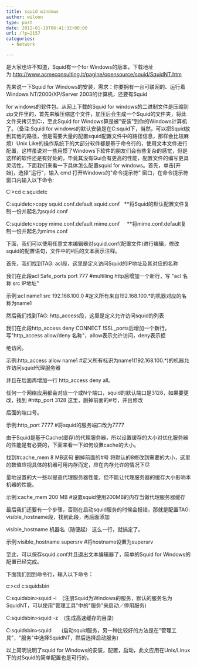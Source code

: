 ```yaml
---
title: squid windows
author: wiloon
type: post
date: 2012-01-19T06:41:32+00:00
url: /?p=2157
categories:
  - Network

---
```

是大家也许不知道，Squid有一个for Windows的版本，下载地址为:<http://www.acmeconsulting.it/pagine/opensource/squid/SquidNT.htm>
  
先来说一下Squid for Windows的安装，需求：你要拥有一台可联网的、运行着Windows NT/2000/XP/Server 2003的计算机，还要有Squid

for windows的软件包。从网上下载的Squid for windows的二进制文件是压缩到zip文件里的，首先来解压缩这个文件，加压后会生成一个Squid的文件夹，将此文件夹拷贝到C:，至此Squid for Windows算是被"安装"到你的Windows计算机了。（备注:Squid for windows的默认安装是在C:squid下，当然，可以把Squid放到其他的路径，但是需要大量的配置squid配置文件中的路径信息，那样会比较麻烦）Unix Like的操作系统下的大部分软件都是基于命令行的，使用文本文件进行配置，这样虽说对一些用惯了Windows下软件的朋友们会有些复杂的感觉，但是这样的软件还是有好处的，毕竟其没有Gui会有更高的性能，配置文件的编写更具灵活性，下面我们来看一下具体怎么配置squid for windows。首先，单击[开始]，选择"运行"，输入 cmd 打开Windows的"命令提示符" 窗口，在命令提示符窗口内输入以下命令:

C:>cd c:squidetc
  
C:squidetc>copy squid.conf.default squid.conf   **将Squid的默认配置文件复制一份并起名为squid.conf
  
C:squidetc>copy mime.conf.default mime.conf     **将mime.conf.default复制一份并起名为mime.conf

下面，我们可以使用任意文本编辑器对squid.conf(配置文件)进行编辑，修改squid的配置语句，文件中的#后的文本表示注释。
  
首先，我们找到TAG: acl段，这里是定义访问Squid的IP地址及其对应的名称
  
我们在此段acl Safe_ports port 777 #multiling http后增加一个新行，写 "acl 名称 src IP地址"

示例:acl name1 src 192.168.100.0 #定义所有来自192.168.100.*的机器对应的名称为name1

然后我们找到TAG: http_access段，这里是定义允许访问squid的列表
  
我们在此段http\_access deny CONNECT !SSL\_ports后增加一个新行，写"http_access allow/deny 名称"，allow表示允许访问，deny表示拒

绝访问。

示例:http_access allow name1 #定义所有标识为name1(192.168.100.*)的机器允许访问squid代理服务器

并且在后面再增加一行 http_access deny all。

任何一个网络应用都会对应一个或N个端口，squid的默认端口是3128，如果要更改，找到 #http_port 3128 这里，删掉前面的#号，并且修改

后面的端口号。

示例:http_port 7777 #将squid的服务端口改为7777

由于Squid是基于Cache(缓存)的代理服务器，所以设置缓存的大小对优化服务器的性能是有必要的，下面来看一下如何设置cache的大小。
  
找到#cache_mem 8 MB这句 删掉前面的#号 将默认的8修改到需要的大小，这里的数值应视具体的机器可用内存而定，应在内存允许的情况下尽

量地设置的大一些以提高代理服务器性能，但不能让代理服务器的缓存大小影响本机器的性能。

示例:cache_mem 200 MB #设置squid使用200MB的内存当做代理服务器缓存

最后我们还要有一个步骤，否则在启动squid服务的时候会报错，那就是配置TAG: visible_hostname段，找到此段，再后面添加

visible_hostname 机器名（随便起） 这么一行，就搞定了。

示例:visible_hostname supersrv #将hostname设置为supersrv

至此，可以保存squid.conf并且退出文本编辑器了，简单的Squid for Windows的配置已经完成。

下面我们回到命令行，输入以下命令：
  
c:>cd c:squidsbin
  
C:squidsbin>squid -i    (注册Squid为Windows的服务，默认的服务名为SquidNT，可以使用"管理工具"中的"服务"来启动／停用服务)
  
C:squidsbin>squid -z    (生成高速缓存的目录)
  
C:squidsbin>squid       (启动squid服务，另一种比较好的方法是在"管理工具"，"服务"中选择SquidNT，然后选择启动服务)

以上简明说明了squid for Windows的安装，配置，启动，此文应用在Unix/Linux下的对Squid的简单配置也是可行的。
